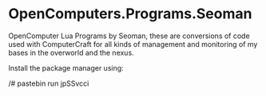 OpenComputers.Programs.Seoman
=============================

OpenComputer Lua Programs by Seoman, these are conversions of code used
with ComputerCraft for all kinds of management and monitoring of my bases
in the overworld and the nexus.

Install the package manager using:

/# pastebin run jpSSvcci